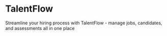 # TalentFlow
Streamline your hiring process with TalentFlow - manage jobs, candidates, and assessments all in one place
